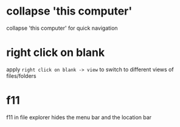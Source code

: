 # collapse 'this computer'

collapse 'this computer' for quick navigation

# right click on blank

apply `right click on blank -> view` to switch to different views of files/folders

# f11

f11 in file explorer hides the menu bar and the location bar